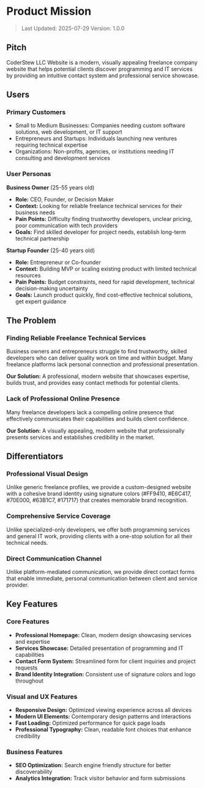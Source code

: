 # Product Mission

> Last Updated: 2025-07-29
> Version: 1.0.0

## Pitch

CoderStew LLC Website is a modern, visually appealing freelance company website that helps potential clients discover programming and IT services by providing an intuitive contact system and professional service showcase.

## Users

### Primary Customers

- Small to Medium Businesses: Companies needing custom software solutions, web development, or IT support
- Entrepreneurs and Startups: Individuals launching new ventures requiring technical expertise
- Organizations: Non-profits, agencies, or institutions needing IT consulting and development services

### User Personas

**Business Owner** (25-55 years old)
- **Role:** CEO, Founder, or Decision Maker
- **Context:** Looking for reliable freelance technical services for their business needs
- **Pain Points:** Difficulty finding trustworthy developers, unclear pricing, poor communication with tech providers
- **Goals:** Find skilled developer for project needs, establish long-term technical partnership

**Startup Founder** (25-40 years old)
- **Role:** Entrepreneur or Co-founder
- **Context:** Building MVP or scaling existing product with limited technical resources
- **Pain Points:** Budget constraints, need for rapid development, technical decision-making uncertainty
- **Goals:** Launch product quickly, find cost-effective technical solutions, get expert guidance

## The Problem

### Finding Reliable Freelance Technical Services

Business owners and entrepreneurs struggle to find trustworthy, skilled developers who can deliver quality work on time and within budget. Many freelance platforms lack personal connection and professional presentation.

**Our Solution:** A professional, modern website that showcases expertise, builds trust, and provides easy contact methods for potential clients.

### Lack of Professional Online Presence

Many freelance developers lack a compelling online presence that effectively communicates their capabilities and builds client confidence.

**Our Solution:** A visually appealing, modern website that professionally presents services and establishes credibility in the market.

## Differentiators

### Professional Visual Design

Unlike generic freelance profiles, we provide a custom-designed website with a cohesive brand identity using signature colors (#FF9410, #E6C417, #70E000, #63B1C7, #171717) that creates memorable brand recognition.

### Comprehensive Service Coverage

Unlike specialized-only developers, we offer both programming services and general IT work, providing clients with a one-stop solution for all their technical needs.

### Direct Communication Channel

Unlike platform-mediated communication, we provide direct contact forms that enable immediate, personal communication between client and service provider.

## Key Features

### Core Features

- **Professional Homepage:** Clean, modern design showcasing services and expertise
- **Services Showcase:** Detailed presentation of programming and IT capabilities
- **Contact Form System:** Streamlined form for client inquiries and project requests
- **Brand Identity Integration:** Consistent use of signature colors and logo throughout

### Visual and UX Features

- **Responsive Design:** Optimized viewing experience across all devices
- **Modern UI Elements:** Contemporary design patterns and interactions
- **Fast Loading:** Optimized performance for quick page loads
- **Professional Typography:** Clean, readable font choices that enhance credibility

### Business Features

- **SEO Optimization:** Search engine friendly structure for better discoverability
- **Analytics Integration:** Track visitor behavior and form submissions